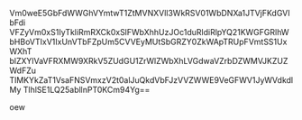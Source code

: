 Vm0weE5GbFdWWGhVYmtwT1ZtMVNXVll3WkRSV01WbDNXa1JTVjFKdGVIbFdi
VFZyVm0xS1IyTkliRmRXCk0xSlFWbXhhUzJOc1duRldiRlpYQ21KWGFGRlhW
bHBoVTIxV1IxUnVTbFZpUm5CVVEyMUtSbGRZY0ZkWApTRUpFVmtSS1UxWXhT
blZXYlVaVFRXMW9XRkV5ZUdGU1ZrWlZWbXhLVGdwaVZrbDZWMVJKZUZWdFZu
TlMKYkZaT1VsaFNSVmxzV2t0alJuQkdVbFJzVVZWWE9VeGFWV1JyWVdkdlMy
TlhlSE1LQ25abllnPT0KCm94Yg==

oew